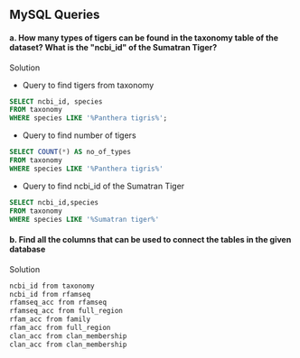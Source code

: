## MySQL Queries

#### a. How many types of tigers can be found in the taxonomy table of the dataset? What is the "ncbi_id" of the Sumatran Tiger?
Solution
* Query to find tigers from taxonomy
```sql
SELECT ncbi_id, species 
FROM taxonomy 
WHERE species LIKE '%Panthera tigris%';
```
* Query to find number of tigers
```sql
SELECT COUNT(*) AS no_of_types 
FROM taxonomy 
WHERE species LIKE '%Panthera tigris%'
```
* Query to find ncbi_id of the Sumatran Tiger
```sql
SELECT ncbi_id,species 
FROM taxonomy 
WHERE species LIKE '%Sumatran tiger%'
```
#### b. Find all the columns that can be used to connect the tables in the given database
Solution
```txt
ncbi_id from taxonomy
ncbi_id from rfamseq
rfamseq_acc from rfamseq
rfamseq_acc from full_region
rfam_acc from family
rfam_acc from full_region
clan_acc from clan_membership
clan_acc from clan_membership
```
